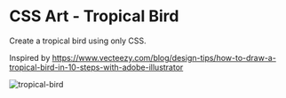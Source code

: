 # CSS Art - Tropical Bird

Create a tropical bird using only CSS.

Inspired by https://www.vecteezy.com/blog/design-tips/how-to-draw-a-tropical-bird-in-10-steps-with-adobe-illustrator


![tropical-bird](https://user-images.githubusercontent.com/6689087/155540156-a8fe604a-7937-4477-823e-b63660ea3341.png)
